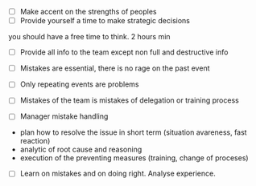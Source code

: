 
- [ ] Make accent on the strengths of peoples 
- [ ] Provide yourself a time to make strategic decisions 

you should have a free time to think. 2 hours min

- [ ] Provide all info to the team except non full and destructive info
- [ ] Mistakes are essential, there is no rage on the past event
- [ ] Only repeating events are problems
- [ ] Mistakes of the team is mistakes of delegation or training process

- [ ] Manager mistake handling
* plan how to resolve the issue in short term (situation avareness, fast reaction)
* analytic of root cause and reasoning
* execution of the preventing measures (training, change of proceses)

- [ ] Learn on mistakes and on doing right. Analyse experience.
